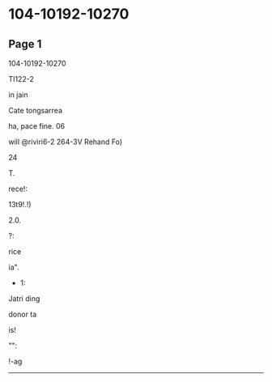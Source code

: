 # 104-10192-10270

## Page 1

104-10192-10270

TI122-2

in jain

Cate tongsarrea

ha, pace fine. 06

will @riviri6-2 264-3V Rehand Fo)

24

T.

rece!:

13t9!.!)

2.0.

?:

rice

ia".

* 1:

Jatri ding

donor ta

is!

"":

!-ag

---

